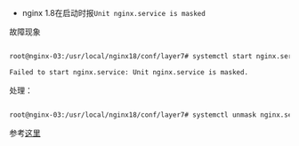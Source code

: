 - nginx 1.8在启动时报`Unit nginx.service is masked`



故障现象

```sh

root@nginx-03:/usr/local/nginx18/conf/layer7# systemctl start nginx.service 

Failed to start nginx.service: Unit nginx.service is masked.

```

处理：

```sh

root@nginx-03:/usr/local/nginx18/conf/layer7# systemctl unmask nginx.service

```

参考[这里](http://unix.stackexchange.com/questions/204441/start-nginx-on-boot-with-systemd)
